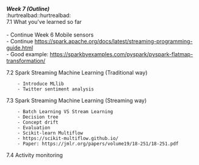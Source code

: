 ***Week 7 (Outline)***</br>
:hurtrealbad::hurtrealbad:</br>
7.1 What you've learned so far</br>  
        - Continue Week 6 Mobile sensors  </br>
        - Continue https://spark.apache.org/docs/latest/streaming-programming-guide.html  </br>
        - Good example: https://sparkbyexamples.com/pyspark/pyspark-flatmap-transformation/  </br>

7.2 Spark Streaming Machine Learning (Traditional way)

        - Introduce MLlib
        - Twitter sentiment analysis

7.3 Spark Streaming Machine Learning (Streaming way)

        - Batch Learning VS Stream Learning
        - Decision tree
        - Concept drift
        - Evaluation
        - Scikit-learn Multiflow
        - https://scikit-multiflow.github.io/
        - Paper: https://jmlr.org/papers/volume19/18-251/18-251.pdf

7.4 Activity monitoring
